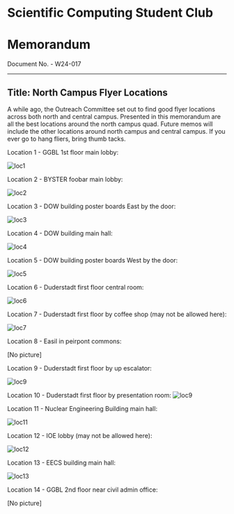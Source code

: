 # Scientific Computing Student Club

# Memorandum
Document No. - W24-017

---

Title: North Campus Flyer Locations
---
A while ago, the Outreach Committee set out to find good flyer locations across both north and central campus. Presented in this memorandum are all the best locations around the north campus quad. Future memos will include the other locations around north campus and central campus. If you ever go to hang fliers, bring thumb tacks.

Location 1 - GGBL 1st floor main lobby: 

![loc1](../media/IMG_20240410_163335660.jpg)

Location 2 - BYSTER foobar main lobby: 

![loc2](../media/IMG_20240410_164125502.jpg)

Location 3 - DOW building poster boards East by the door: 

![loc3](../media/IMG_20240410_164211932.jpg)

Location 4 - DOW building main hall: 

![loc4](../media/IMG_20240410_164233142.jpg)

Location 5 - DOW building poster boards West by the door: 

![loc5](../media/IMG_20240410_164300813.jpg)

Location 6 - Duderstadt first floor central room: 

![loc6](../media/IMG_20240410_165939418.jpg)

Location 7 - Duderstadt first floor by coffee shop (may not be allowed here): 

![loc7](../media/IMG_20240410_170101005.jpg)

Location 8 - Easil in peirpont commons: 

[No picture]

Location 9 - Duderstadt first floor by up escalator: 

![loc9](../media/IMG_20240410_170222898.jpg)

Location 10 - Duderstadt first floor by presentation room: 
![loc9](../media/IMG_20240410_170246558.jpg)

Location 11 - Nuclear Engineering Building main hall:

![loc11](../media/IMG_20240410_171403015.jpg)

Location 12 - IOE lobby (may not be allowed here):

![loc12](../media/IMG_20240410_171637727.jpg)

Location 13 - EECS building main hall:

![loc13](../media/IMG_20240410_172047401.jpg)

Location 14 - GGBL 2nd floor near civil admin  office:

[No picture]
